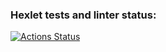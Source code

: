 ### Hexlet tests and linter status:
[![Actions Status](https://github.com/hexletdmitrii/python-project-49/actions/workflows/hexlet-check.yml/badge.svg)](https://github.com/hexletdmitrii/python-project-49/actions)